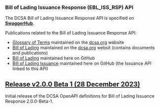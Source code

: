 ### Bill of Lading Issuance Response (EBL_ISS_RSP) API

The DCSA Bill of Lading Issuance Response API is specified on [**SwaggerHub**](https://app.swaggerhub.com/apis/dcsaorg/DCSA_EBL_ISS_RSP).

Publications related to the Bill of Lading Issuance Response API:
- [Glossary of Terms](https://knowledge.dcsa.org/s/glossary) maintained on the [dcsa.org](https://dcsa.org) website
- [Bill of Lading](https://dcsa.org/standards/ebill-of-lading/) maintained on the [dcsa.org](https://dcsa.org) websit (contains documents and publications)
- [Bill of Lading](./../) maintained here on GitHub
- [Bill of Lading Issuance](./../issuance/) maintained here on GitHub (the Issuance API linked to this API)

<a name="v200B1"></a>[Release v2.0.0 Beta 1 (28 December 2023)](https://app.swaggerhub.com/apis-docs/dcsaorg/DCSA_EBL_ISS_RSP/2.0.0-Beta-1)
---
Initial release of the DCSA OpenAPI definitions for Bill of Lading Issuance Response 2.0.0-Beta-1.

